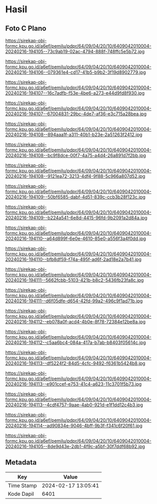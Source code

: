 # Hasil

## Foto C Plano

https://sirekap-obj-formc.kpu.go.id/a6ef/pemilu/pdpr/64/09/04/20/10/6409042010004-20240216-194105--73c9ab19-02ac-4794-888f-748ffc5e5b72.jpg

https://sirekap-obj-formc.kpu.go.id/a6ef/pemilu/pdpr/64/09/04/20/10/6409042010004-20240216-194106--079361e4-cd17-41b5-b9b2-3f19d8902779.jpg

https://sirekap-obj-formc.kpu.go.id/a6ef/pemilu/pdpr/64/09/04/20/10/6409042010004-20240216-194107--16c7adfb-f53e-4be6-a273-e44d9fd8f930.jpg

https://sirekap-obj-formc.kpu.go.id/a6ef/pemilu/pdpr/64/09/04/20/10/6409042010004-20240216-194107--67004831-29bc-4de7-af36-e3c715a28bea.jpg

https://sirekap-obj-formc.kpu.go.id/a6ef/pemilu/pdpr/64/09/04/20/10/6409042010004-20240216-194108--894aaa1f-a311-40b1-b23e-2a51263f2412.jpg

https://sirekap-obj-formc.kpu.go.id/a6ef/pemilu/pdpr/64/09/04/20/10/6409042010004-20240216-194108--bc9f8dce-00f7-4a75-a4d4-26a891d7f2bb.jpg

https://sirekap-obj-formc.kpu.go.id/a6ef/pemilu/pdpr/64/09/04/20/10/6409042010004-20240216-194108--9121ea72-3213-4df4-9f88-5c966a807d52.jpg

https://sirekap-obj-formc.kpu.go.id/a6ef/pemilu/pdpr/64/09/04/20/10/6409042010004-20240216-194109--50bf6585-dabf-4d51-839c-ccb3b28f123c.jpg

https://sirekap-obj-formc.kpu.go.id/a6ef/pemilu/pdpr/64/09/04/20/10/6409042010004-20240216-194109--b224a541-6e8d-4415-96fd-9b2091a2d84a.jpg

https://sirekap-obj-formc.kpu.go.id/a6ef/pemilu/pdpr/64/09/04/20/10/6409042010004-20240216-194110--a64d899f-6e0e-4610-85e0-a556f3a4f0dd.jpg

https://sirekap-obj-formc.kpu.go.id/a6ef/pemilu/pdpr/64/09/04/20/10/6409042010004-20240216-194110--bfb8df59-f74a-495f-ad6f-2ad18e2a7b41.jpg

https://sirekap-obj-formc.kpu.go.id/a6ef/pemilu/pdpr/64/09/04/20/10/6409042010004-20240216-194111--5662fcbb-5103-421b-b8c2-5436fb23fa8c.jpg

https://sirekap-obj-formc.kpu.go.id/a6ef/pemilu/pdpr/64/09/04/20/10/6409042010004-20240216-194111--d6f05dfe-d654-42fd-99a2-496c9f1ad71b.jpg

https://sirekap-obj-formc.kpu.go.id/a6ef/pemilu/pdpr/64/09/04/20/10/6409042010004-20240216-194112--eb078a0f-acd4-4b0e-8f78-72384e12be8a.jpg

https://sirekap-obj-formc.kpu.go.id/a6ef/pemilu/pdpr/64/09/04/20/10/6409042010004-20240216-194112--c5aa6bc4-084a-417a-b7ab-b8403f05614c.jpg

https://sirekap-obj-formc.kpu.go.id/a6ef/pemilu/pdpr/64/09/04/20/10/6409042010004-20240216-194113--df5224f2-84d5-4cfc-9492-f6361b5424b8.jpg

https://sirekap-obj-formc.kpu.go.id/a6ef/pemilu/pdpr/64/09/04/20/10/6409042010004-20240216-194113--e901ccef-e753-41c4-a623-11c3701f5b73.jpg

https://sirekap-obj-formc.kpu.go.id/a6ef/pemilu/pdpr/64/09/04/20/10/6409042010004-20240216-194113--4cdf4757-9aae-4ab0-921d-e1f1dd12c4b3.jpg

https://sirekap-obj-formc.kpu.go.id/a6ef/pemilu/pdpr/64/09/04/20/10/6409042010004-20240216-194114--ad90834e-9046-4bff-9b3f-f341c6f20f61.jpg

https://sirekap-obj-formc.kpu.go.id/a6ef/pemilu/pdpr/64/09/04/20/10/6409042010004-20240216-194105--8de9d43e-2db1-4f9c-a5bf-30f7ddf68b92.jpg


## Metadata

| Key        | Value               |
| ---------- | ------------------- |
| Time Stamp | 2024-02-17 13:05:41 |
| Kode Dapil | 6401                |



